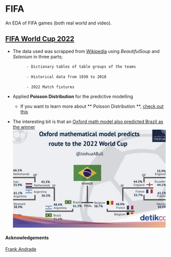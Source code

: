 # FIFA
An EDA of FIFA games (both real world and video).


## [FIFA World Cup 2022](https://github.com/ashioyajotham/FIFA/tree/main/FIFA%20World%20Cup%202022)
* The data used was scrapped from [Wikipedia](https://web.archive.org/web/20221115040351/https://en.wikipedia.org/wiki/2022_FIFA_World_Cup) using    _BeautifulSoup_ and _Selenium_ in three parts;

            - Dictionary tables of table groups of the teams
            
            - Historical data from 1930 to 2018
            
            - 2022 Match fixtures
            
            
     
* Applied **Poisson Distribution** for the predictive modelling
    - If you want to learn more about ** Poisson Distribution **, [check out this](https://github.com/ashioyajotham/FIFA/blob/main/FIFA%20World%20Cup%202022/poisson-distribution.ipynb)


* The interesting bit is that an [Oxford math model also predicted Brazil as the winner](https://www.linkedin.com/posts/oxforduni_worldcup-activity-6999329112980914177-9WA2)
![Oxford Model](https://github.com/ashioyajotham/FIFA/blob/main/oxford_brazil.jpg)


#### Acknowledgements
[Frank Andrade](https://towardsdatascience.com/predicting-the-fifa-world-cup-2022-with-a-simple-model-using-python-6b34bdd4f2a5)

